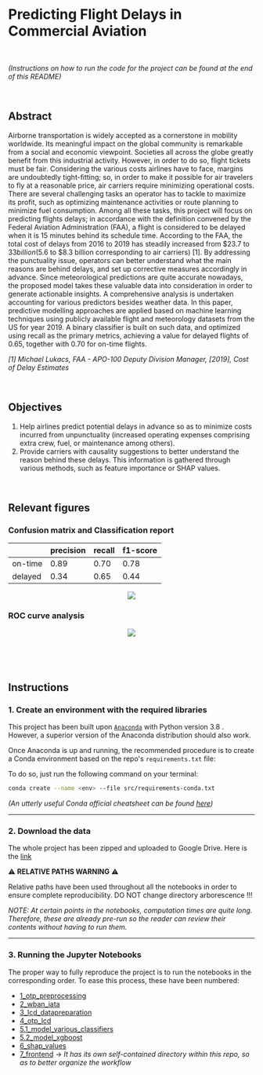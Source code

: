 # Predicting Flight Delays in Commercial Aviation
&nbsp;

*(Instructions on how to run the code for the project can be found at the end of this README)*
&nbsp;

&nbsp;


## Abstract

Airborne transportation is widely accepted as a cornerstone in mobility worldwide. Its meaningful impact on the global community is remarkable from a social and economic viewpoint. Societies all across the globe greatly benefit from this industrial activity. However, in order to do so, flight tickets must be fair. Considering the various costs airlines have to face, margins are undoubtedly tight-fitting; so, in order to make it possible for air travelers to fly at a reasonable price, air carriers require minimizing operational costs. There are several challenging tasks an operator has to tackle to maximize its profit, such as optimizing maintenance activities or route planning to minimize fuel consumption.  Among all these tasks, this project will focus on predicting flights delays; in accordance with the definition convened by the Federal Aviation Administration (FAA), a flight is considered to be delayed when it is 15 minutes behind its schedule time. According to the FAA, the total cost of delays from 2016 to 2019 has steadily increased from $23.7 to $33 billion ($5.6 to $8.3 billion corresponding to air carriers) [1]. By addressing the punctuality issue, operators can better understand what the main reasons are behind delays, and set up corrective measures accordingly in advance. Since meteorological predictions are quite accurate nowadays, the proposed model takes these valuable data into consideration in order to generate actionable insights. A comprehensive analysis is undertaken accounting for various predictors besides weather data. In this paper, predictive modelling approaches are applied based on machine learning techniques using publicly available flight and meteorology datasets from the US for year 2019. A binary classifier is built on such data, and optimized using recall as the primary metrics, achieving a value for delayed flights of 0.65, together with 0.70 for on-time flights.

*\[1] Michael Lukacs, FAA - APO-100 Deputy Division Manager, \[2019], Cost of Delay Estimates*
&nbsp;

&nbsp;


## Objectives

1. Help airlines predict potential delays in advance so as to minimize costs incurred from unpunctuality (increased operating expenses comprising extra crew, fuel, or maintenance among others).
2. Provide carriers with causality suggestions to better understand the reason behind these delays. This information is gathered through various methods, such as feature importance or SHAP values.
&nbsp;

&nbsp;



## Relevant figures

### Confusion matrix and Classification report


<center>

|                |     precision    |     recall    |     f1-score    |
|----------------|------------------|---------------|-----------------|
|     on-time    |     0.89         |     0.70      |     0.78        |
|     delayed    |     0.34         |     0.65      |     0.44        |

</center>
  
<p align="center">
  <img src="https://user-images.githubusercontent.com/71399207/117335574-97826080-ae9b-11eb-8db9-fe170161a2e3.png">
</p>

### ROC curve analysis

<p align="center">
  <img src="https://user-images.githubusercontent.com/71399207/117335798-d4e6ee00-ae9b-11eb-8821-2643de56633d.png">
</p>
&nbsp;

&nbsp;



## Instructions

### 1. Create an environment with the required libraries

This project has been built upon [`Anaconda`](https://www.anaconda.com/distribution/) with Python version 3.8 . However, a superior version of the Anaconda distribution should also work.

Once Anaconda is up and running, the recommended procedure is to create a Conda environment based on the repo's `requirements.txt` file:

To do so, just run the following command on your terminal:

```bash
conda create --name <env> --file src/requirements-conda.txt
```

*(An utterly useful Conda official cheatsheet can be found [here](https://docs.conda.io/projects/conda/en/latest/_downloads/843d9e0198f2a193a3484886fa28163c/conda-cheatsheet.pdf))*

---

### 2. Download the data
The whole project has been zipped and uploaded to Google Drive. Here is the [link](https://drive.google.com/drive/folders/11dHZbCN1WCdrYVgMQM8FwV2x2KzdewXI)  
  
:warning: **RELATIVE PATHS WARNING** :warning:  

Relative paths have been used throughout all the notebooks in order to ensure complete reproducibility. DO NOT change directory arborescence !!!

*NOTE: At certain points in the notebooks, computation times are quite long. Therefore, these are already pre-run so the reader can review their contents without having to run them.* 

---

### 3. Running the Jupyter Notebooks
The proper way to fully reproduce the project is to run the notebooks in the corresponding order. To ease this process, these have been numbered:
- [1_otp_preprocessing](notebooks/1_otp_preprocessing.ipynb)
- [2_wban_iata](notebooks/2_wban_iata.ipynb)
- [3_lcd_datapreparation](notebooks/3_lcd_datapreparation.ipynb)
- [4_otp_lcd](notebooks/4_otp_lcd.ipynb)
- [5.1_model_various_classifiers](notebooks/5.1_model_various_classifiers.ipynb)
- [5.2_model_xgboost](notebooks/5.2_model_xgboost.ipynb)
- [6_shap_values](notebooks/6_shap_values.ipynb)
- [7_frontend](https://github.com/malonsol/TFM_KSchool/tree/main/frontend) → *It has its own self-contained directory within this repo, so as to better organize the workflow*



